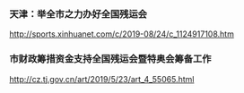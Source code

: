 ### 天津：举全市之力办好全国残运会
http://sports.xinhuanet.com/c/2019-08/24/c_1124917108.htm
### 市财政筹措资金支持全国残运会暨特奥会筹备工作
http://cz.tj.gov.cn/art/2019/5/23/art_4_55065.html